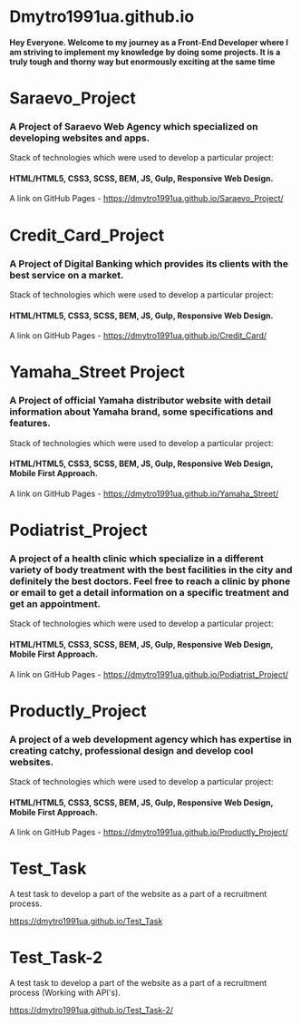 # Dmytro1991ua.github.io

#### Hey Everyone. Welcome to my journey as a Front-End Developer where I am striving to implement my knowledge by doing some projects. It is a truly tough and thorny way but enormously exciting at the same time

# Saraevo_Project

### A Project of Saraevo Web Agency which specialized on developing websites and apps. 
Stack of technologies which were used to develop a particular project: 
#### HTML/HTML5, CSS3, SCSS, BEM, JS, Gulp, Responsive Web Design.

A link on GitHub Pages - https://dmytro1991ua.github.io/Saraevo_Project/


# Credit_Card_Project

### A Project of Digital Banking which provides its clients with the best service on a market. 
Stack of technologies which were used to develop a particular project:
#### HTML/HTML5, CSS3, SCSS, BEM, JS, Gulp, Responsive Web Design.

A link on GitHub Pages - https://dmytro1991ua.github.io/Credit_Card/

# Yamaha_Street Project

### A Project of official Yamaha distributor website with detail information about Yamaha brand, some specifications and features. 

Stack of technologies which were used to develop a particular project: 
#### HTML/HTML5, CSS3, SCSS, BEM, JS, Gulp, Responsive Web Design, Mobile First Approach.

A link on GitHub Pages - https://dmytro1991ua.github.io/Yamaha_Street/

#  Podiatrist_Project

### A project of a health clinic which specialize in a different variety of body treatment with the best facilities in the city and definitely the best doctors. Feel free to reach a clinic by phone or email to get a detail information on a specific treatment and get an appointment.

Stack of technologies which were used to develop a particular project: 
#### HTML/HTML5, CSS3, SCSS, BEM, JS, Gulp, Responsive Web Design, Mobile First Approach.

A link on GitHub Pages - https://dmytro1991ua.github.io/Podiatrist_Project/

#  Productly_Project

### A project of a web development agency which has expertise in creating catchy, professional design and develop cool websites.

Stack of technologies which were used to develop a particular project: 
#### HTML/HTML5, CSS3, SCSS, BEM, JS, Gulp, Responsive Web Design, Mobile First Approach.

A link on GitHub Pages - https://dmytro1991ua.github.io/Productly_Project/

# Test_Task

A test task to develop a part of the website as a part of a recruitment process.

https://dmytro1991ua.github.io/Test_Task

# Test_Task-2
A test task to develop a part of the website as a part of a recruitment process (Working with API's).

https://dmytro1991ua.github.io/Test_Task-2/


